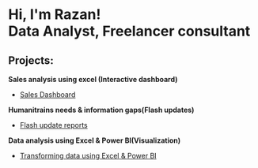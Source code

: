 <h1>Hi, I'm Razan! <br/><a> Data Analyst</a>, <a>Freelancer consultant</a></h1>

<h2> Projects:</h2>

 <b>Sales analysis using excel (Interactive dashboard)</b>
  - [Sales Dashboard](https://github.com/Razan20696/Sales-Dashboard/blob/main/README.md)

<b>Humanitrains needs & information gaps(Flash updates)</b>
  - [Flash update reports](https://github.com/Razan20696/Flash-reports)
    
<b>Data analysis using Excel & Power BI(Visualization)</b>
 - [Transforming data using Excel & Power BI](https://www.canva.com/design/DAGxQHhbDFU/t8ngTthfpwU_MMVV8wCC-g/view?utm_content=DAGxQHhbDFU&utm_campaign=designshare&utm_medium=link2&utm_source=uniquelinks&utlId=hcd228bb6c0)
